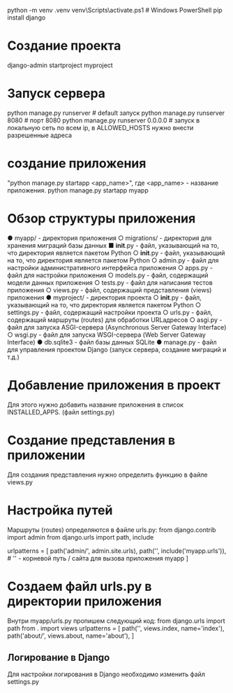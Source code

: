 python -m venv .venv
venv\Scripts\activate.ps1 # Windows PowerShell
pip install django

# Создание проекта
django-admin startproject myproject

# Запуск сервера
python manage.py runserver # default запуск
python manage.py runserver 8080 # порт 8080
python manage.py runserver 0.0.0.0 # запуск в локальную сеть по всем ip, в ALLOWED_HOSTS нужно внести разрешенные адреса

# создание приложения
"python manage.py startapp <app_name>", где <app_name> - название приложения.
python manage.py startapp myapp

# Обзор структуры приложения 
● myapp/ - директория приложения
    ○ migrations/ - директория для хранения миграций базы данных
        ■ __init__.py - файл, указывающий на то, что директория является пакетом Python
    ○ __init__.py - файл, указывающий на то, что директория является пакетом Python
    ○ admin.py - файл для настройки административного интерфейса приложения
    ○ apps.py - файл для настройки приложения
    ○ models.py - файл, содержащий модели данных приложения
    ○ tests.py - файл для написания тестов приложения
    ○ views.py - файл, содержащий представления (views) приложения
● myproject/ - директория проекта
    ○ __init__.py - файл, указывающий на то, что директория является пакетом Python
    ○ settings.py - файл, содержащий настройки проекта
    ○ urls.py - файл, содержащий маршруты (routes) для обработки URLадресов
    ○ asgi.py - файл для запуска ASGI-сервера (Asynchronous Server Gateway Interface)
    ○ wsgi.py - файл для запуска WSGI-сервера (Web Server Gateway Interface)
● db.sqlite3 - файл базы данных SQLite
● manage.py - файл для управления проектом Django (запуск сервера, создание миграций и т.д.)

# Добавление приложения в проект
Для этого нужно добавить название приложения в список INSTALLED_APPS.  (файл settings.py)

# Создание представления в приложении
Для создания представления нужно определить функцию в файле views.py

# Настройка путей
Маршруты (routes) определяются в файле urls.py:
from django.contrib import admin
from django.urls import path, include

urlpatterns = [
    path('admin/', admin.site.urls),
    path('', include('myapp.urls')), # '' - корневой путь / сайта для вызова приложения myapp
]

# Создаем файл urls.py в директории приложения
Внутри myapp/urls.py пропишем следующий код:
from django.urls import path
from . import views
urlpatterns = [
    path('', views.index, name='index'),
    path('about/', views.about, name='about'),
]

## Логирование в Django ##
Для настройки логирования в Django необходимо изменить файл settings.py